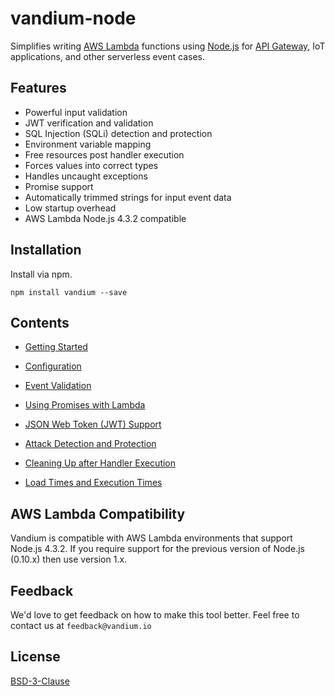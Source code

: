 # vandium-node

Simplifies writing [AWS Lambda](https://aws.amazon.com/lambda/details) functions using [Node.js](https://nodejs.org) for [API Gateway](https://aws.amazon.com/api-gateway), IoT applications, and other serverless event cases.

## Features
* Powerful input validation
* JWT verification and validation
* SQL Injection (SQLi) detection and protection
* Environment variable mapping
* Free resources post handler execution
* Forces values into correct types
* Handles uncaught exceptions
* Promise support
* Automatically trimmed strings for input event data
* Low startup overhead
* AWS Lambda Node.js 4.3.2 compatible

## Installation
Install via npm.

	npm install vandium --save


## Contents

* [Getting Started](getting_started.md)

* [Configuration](configuration.md)

* [Event Validation](validation.md)

* [Using Promises with Lambda](promises.md)

* [JSON Web Token (JWT) Support](jwt.md)

* [Attack Detection and Protection](protection.md)

* [Cleaning Up after Handler Execution](cleanup.md)

* [Load Times and Execution Times](performance.md)



## AWS Lambda Compatibility

Vandium is compatible with AWS Lambda environments that support Node.js 4.3.2. If you require support for the previous version of Node.js (0.10.x) then use version 1.x.


## Feedback

We'd love to get feedback on how to make this tool better. Feel free to contact us at `feedback@vandium.io`


## License

[BSD-3-Clause](https://en.wikipedia.org/wiki/BSD_licenses)
